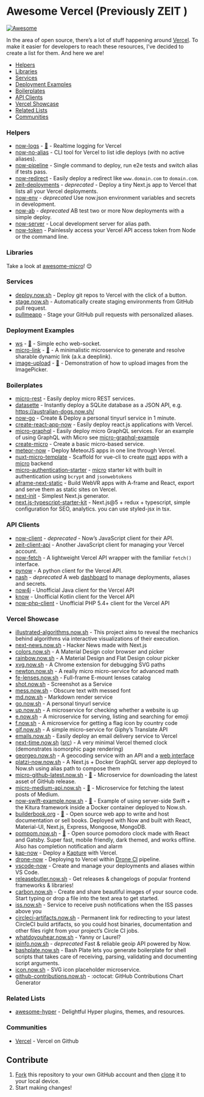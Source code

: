 [](#awesome-vercel-previously-zeit-)Awesome Vercel (Previously ZEIT )
=====================================================================

[![Awesome](https://cdn.rawgit.com/sindresorhus/awesome/d7305f38d29fed78fa85652e3a63e154dd8e8829/media/badge.svg)](https://github.com/sindresorhus/awesome)

In the area of open source, there’s a lot of stuff happening around [Vercel](https://vercel.com). To make it easier for developers to reach these resources, I’ve decided to create a list for them. And here we are!

*   [Helpers](#helpers)
*   [Libraries](#libraries)
*   [Services](#services)
*   [Deployment Examples](#deployment-examples)
*   [Boilerplates](#boilerplates)
*   [API Clients](#api-clients)
*   [Vercel Showcase](#Vercel-showcase)
*   [Related Lists](#related-lists)
*   [Communities](#communities)

### [](#helpers)Helpers

*   [now-logs](https://logs.now.sh) - [📖](https://github.com/berzniz/now-logs) - Realtime logging for Vercel
*   [now-no-alias](https://github.com/remy/now-no-alias) - CLI tool for Vercel to list idle deploys (with no active aliases).
*   [now-pipeline](https://github.com/bahmutov/now-pipeline) - Single command to deploy, run e2e tests and switch alias if tests pass.
*   [now-redirect](https://github.com/vdanchenkov/now-redirect) - Easily deploy a redirect like `www.domain.com` to `domain.com`.
*   [zeit-deployments](https://github.com/pranaygp/zeit-deployments) - _deprecated_ - Deploy a tiny Next.js app to Vercel that lists all your Vercel deployments.
*   [now-env](https://github.com/sergiodxa/now-env) - _deprecated_ Use now.json environment variables and secrets in development.
*   [now-ab](https://github.com/sergiodxa/now-ab) - _deprecated_ AB test two or more Now deployments with a simple deploy.
*   [now-server](https://github.com/markmarijnissen/now-server) - Local development server for alias path.
*   [now-token](https://github.com/shawnbot/now-token) - Painlessly access your Vercel API access token from Node or the command line.

### [](#libraries)Libraries

Take a look at [awesome-micro](https://github.com/amio/awesome-micro)! 😌

### [](#services)Services

*   [deploy.now.sh](https://deploy.now.sh) - Deploy git repos to Vercel with the click of a button.
*   [stage.now.sh](https://stage.now.sh) - Automatically create staging environments from GitHub pull request.
*   [pullmeapp](https://github.com/ricardocasares/pullmeapp) - Stage your GitHub pull requests with personalized aliases.

### [](#deployment-examples)Deployment Examples

*   [ws](https://ws.now.sh) - [📖](https://github.com/hemanth/ws-now) - Simple echo web-socket.
*   [micro-link](https://micro-link.now.sh) - [📖](https://github.com/xkawi/micro-link) - A minimalistic microservice to generate and resolve sharable dynamic link (a.k.a deeplink).
*   [image-upload](https://getexponent.com/@community/image-upload-example) - [📖](https://github.com/exponentjs/image-upload-example) - Demonstration of how to upload images from the ImagePicker.

### [](#boilerplates)Boilerplates

*   [micro-rest](https://github.com/hyperfuse/micro-rest) - Easily deploy micro REST services.
*   [datasette](https://github.com/simonw/datasette) - Instantly deploy a SQLite database as a JSON API, e.g. https://australian-dogs.now.sh/
*   [now-go](https://github.com/amio/now-go) - Create & Deploy a personal tinyurl service in 1 minute.
*   [create-react-app-now](https://github.com/xkawi/create-react-app-now) - Easily deploy react.js applications with Vercel.
*   [micro-graphql](https://github.com/hyperfuse/micro-graphql) - Easily deploy micro GraphQL services. For an example of using GraphQL with Micro see [micro-graphql-example](https://www.github.com/timneutkens/micro-graphql)
*   [create-micro](https://github.com/romuloalves/create-micro) - Create a basic micro-based service.
*   [meteor-now](https://github.com/mazlix/meteor-now) - Deploy MeteorJS apps in one line through Vercel.
*   [nuxt-micro-template](https://github.com/vuchl/nuxt-micro-template) - Scaffold for vue-cli to create [nuxt](https://github.com/nuxt/nuxt.js) apps with a [micro](https://github.com/zeit/micro) backend
*   [micro-authentication-starter](https://github.com/littleStudent/micro-authentication-starter) - [micro](https://github.com/zeit/micro) starter kit with built in authentication using `bcrypt` and `jsonwebtokens`
*   [aframe-next-static](https://github.com/michaltakac/aframe-next-static) - Build WebVR apps with A-frame and React, export and serve them as static sites on Vercel.
*   [next-init](https://www.npmjs.com/package/next-init) - Simplest Next.js generator.
*   [next.js-typescript-starter-kit](https://github.com/deptno/next.js-typescript-starter-kit) - Next.js@5 + redux + typescript, simple configuration for SEO, analytics. you can use styled-jsx in tsx.

### [](#api-clients)API Clients

*   [now-client](https://github.com/zeit/now-client) - _deprecated_ - Now’s JavaScript client for their API.
*   [zeit-client-api](https://github.com/massless/zeit-client-api) - Another JavaScript client for managing your Vercel account.
*   [now-fetch](https://github.com/shawnbot/now-fetch) - A lightweight Vercel API wrapper with the familiar `fetch()` interface.
*   [pynow](https://github.com/controversial/pynow) - A python client for the Vercel API.
*   [nash](https://github.com/littleStudent/now_dashboard) - _deprecated_ A web [dashboard](https://nash.now.sh) to manage deployments, aliases and secrets.
*   [now4j](https://github.com/rm3l/now4j) - Unofficial Java client for the Vercel API
*   [know](https://github.com/rm3l/know) - Unofficial Kotlin client for the Vercel API
*   [now-php-client](https://github.com/joecohens/now-php-client) - Unofficial PHP 5.4+ client for the Vercel API

### [](#vercel-showcase)Vercel Showcase

*   [illustrated-algorithms.now.sh](https://illustrated-algorithms.now.sh/) - This project aims to reveal the mechanics behind algorithms via interactive visualizations of their execution.
*   [next-news.now.sh](https://next-news.now.sh/) - Hacker News made with Next.js
*   [colors.now.sh](https://colors.now.sh/) - A Material Design color browser and picker
*   [rainbow.now.sh](https://rainbow.now.sh) - A Material Design and Flat Design colour picker
*   [xvg.now.sh](https://xvg.now.sh/) - A Chrome extension for debugging SVG paths
*   [newton.now.sh](https://newton.now.sh/) - A really micro micro-service for advanced math
*   [fe-lenses.now.sh](https://fe-lenses.now.sh/) - Full-frame E-mount lenses catalog
*   [shot.now.sh](https://shot.now.sh/) - Screenshot as a Service
*   [mess.now.sh](https://mess.now.sh/) - Obscure text with messed font
*   [md.now.sh](https://md.now.sh/) - Markdown render service
*   [go.now.sh](https://go.now.sh) - A personal tinyurl service
*   [up.now.sh](https://up.now.sh/) - A microservice for checking whether a website is up
*   [e.now.sh](https://e.now.sh/) - A microservice for serving, listing and searching for emoji
*   [f.now.sh](https://f.now.sh/) - A microservice for getting a flag icon by country code
*   [gif.now.sh](https://gif.now.sh) - A simple micro-service for Giphy’s Translate API
*   [emails.now.sh](https://emails.now.sh) - Easily deploy an email delivery service to Vercel
*   [next-time.now.sh](https://next-time.now.sh) ([src](https://github.com/billymoon/next-time)) - A very minimal Vercel themed clock (demonstrates isomorphic page rendering)
*   [georgeo.now.sh](https://github.com/rmpato/georgeo) - A geocoding service with an API and a [web interface](https://georgeo.now.sh)
*   [platzi-now.now.sh](https://platzi-now.now.sh/) - A Next.js + Docker GraphQL server app deployed to Now.sh using alias path to compose them
*   [micro-github-latest.now.sh](https://micro-github-latest.now.sh/) - [📖](https://github.com/evenchange4/micro-github-latest) - Microservice for downloading the latest asset of GitHub release.
*   [micro-medium-api.now.sh](https://micro-medium-api.now.sh/) - [📖](https://github.com/evenchange4/micro-medium-api) - Microservice for fetching the latest posts of Medium.
*   [now-swift-example.now.sh](https://now-swift-example.now.sh/) - [📖](https://github.com/aranajhonny/now-swift-example) - Example of using server-side Swift + the Kitura framework inside a Docker container deployed to Now.sh.
*   [builderbook.org](https://builderbook.org/) - [📖](https://github.com/builderbook/builderbook) - Open source web app to write and host documentation or sell books. Deployed with Now and built with React, Material-UI, Next.js, Express, Mongoose, MongoDB.
*   [pompom.now.sh](https://pompom.now.sh/) - [📖](https://github.com/pantharshit00/pomodoro-gatsby) - Open source pomodoro clock made with React and Gatsby. Super fast, mobile friendly, dark themed, and works offline. Also has completion notification and alarm
*   [kap-now](https://github.com/lucaperret/kap-now) - Deploy a [Kapture](https://github.com/wulkano/kap) with Vercel.
*   [drone-now](https://github.com/lucaperret/drone-now) - Deploying to Vercel within [Drone CI](https://drone.io) pipeline.
*   [vscode-now](https://github.com/lucaperret/vscode-now) - Create and manage your deployments and aliases within VS Code.
*   [releasebutler.now.sh](https://releasebutler.now.sh/) - Get releases & changelogs of popular frontend frameworks & libraries!
*   [carbon.now.sh](https://carbon.now.sh/) - Create and share beautiful images of your source code. Start typing or drop a file into the text area to get started.
*   [iss.now.sh](https://iss.now.sh) - Service to receive push notifications when the ISS passes above you
*   [circleci-artifacts.now.sh](https://circleci-artifacts.now.sh/) - Permanent link for redirecting to your latest CircleCI build artifacts, so you could host binaries, documentation and other files right from your project’s Circle CI jobs.
*   [whatdoyouhear.now.sh](https://whatdoyouhear.now.sh) - Yanny or Laurel?
*   [ipinfo.now.sh](https://github.com/GitSquared/ipapi) - _deprecated_ Fast & reliable geoip API powered by Now.
*   [bashplate.now.sh](https://bashplate.now.sh) - Bash Plate lets you generate boilerplate for shell scripts that takes care of receiving, parsing, validating and documenting script arguments.
*   [icon.now.sh](https://icon.now.sh) - SVG icon placeholder microservice.
*   [github-contributions.now.sh](https://github-contributions.now.sh) - :octocat: GitHub Contributions Chart Generator

### [](#related-lists)Related Lists

*   [awesome-hyper](https://github.com/bnb/awesome-hyper) - Delightful Hyper plugins, themes, and resources.

### [](#communities)Communities

*   [Vercel](https://github.com/zeit/now/discussions) - Vercel on Github

[](#contribute)Contribute
-------------------------

1.  [Fork](https://help.github.com/articles/fork-a-repo/) this repository to your own GitHub account and then [clone](https://help.github.com/articles/cloning-a-repository/) it to your local device.
2.  Start making changes!